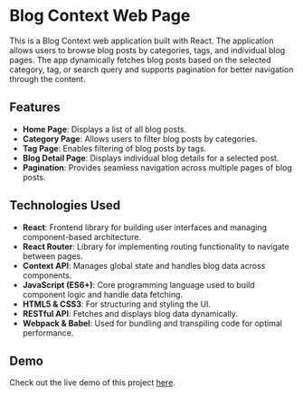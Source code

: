  
# Blog Context Web Page

This is a Blog Context web application built with React. The application allows users to browse blog posts by categories, tags, and individual blog pages. The app dynamically fetches blog posts based on the selected category, tag, or search query and supports pagination for better navigation through the content.

## Features

- **Home Page**: Displays a list of all blog posts.
- **Category Page**: Allows users to filter blog posts by categories.
- **Tag Page**: Enables filtering of blog posts by tags.
- **Blog Detail Page**: Displays individual blog details for a selected post.
- **Pagination**: Provides seamless navigation across multiple pages of blog posts.

 ## Technologies Used

- **React**: Frontend library for building user interfaces and managing component-based architecture.
- **React Router**: Library for implementing routing functionality to navigate between pages.
- **Context API**: Manages global state and handles blog data across components.
- **JavaScript (ES6+)**: Core programming language used to build component logic and handle data fetching.
- **HTML5 & CSS3**: For structuring and styling the UI.
- **RESTful API**: Fetches and displays blog data dynamically.
- **Webpack & Babel**: Used for bundling and transpiling code for optimal performance.
## Demo

Check out the live demo of this project [here](https://blog-context-puce.vercel.app/).
